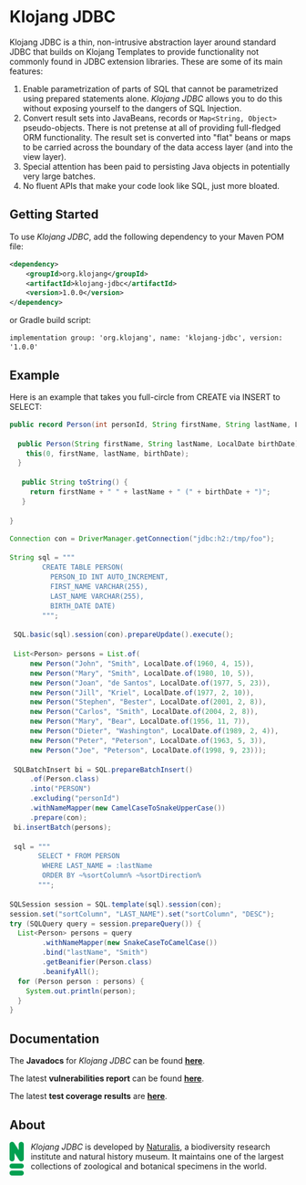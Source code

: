 # Klojang JDBC

Klojang JDBC is a thin, non-intrusive abstraction layer around standard JDBC that builds
on Klojang Templates to provide functionality not commonly found in JDBC extension
libraries. These are some of its main features:

1. Enable parametrization of parts of SQL that cannot be parametrized using prepared
   statements alone. <i>Klojang JDBC</i> allows you to do this without exposing yourself
   to the dangers of SQL Injection.
2. Convert result sets into JavaBeans, records or `Map<String, Object>` pseudo-objects.
   There is not pretense at all of providing full-fledged ORM functionality. The result
   set is converted into "flat" beans or maps to be carried across the boundary of the
   data access layer (and into the view layer).
3. Special attention has been paid to persisting Java objects in potentially very large
   batches.
4. No fluent APIs that make your code look like SQL, just more bloated.

## Getting Started

To use <i>Klojang JDBC</i>, add the following dependency to your Maven POM file:

```xml
<dependency>
    <groupId>org.klojang</groupId>
    <artifactId>klojang-jdbc</artifactId>
    <version>1.0.0</version>
</dependency>
```

or Gradle build script:

```
implementation group: 'org.klojang', name: 'klojang-jdbc', version: '1.0.0'
```

## Example

Here is an example that takes you full-circle from CREATE via INSERT to SELECT:

```java
public record Person(int personId, String firstName, String lastName, LocalDate birthDate) {
  
  public Person(String firstName, String lastName, LocalDate birthDate) {
    this(0, firstName, lastName, birthDate);
  }
  
   public String toString() {
     return firstName + " " + lastName + " (" + birthDate + ")";
   }
   
}
```

```java
Connection con = DriverManager.getConnection("jdbc:h2:/tmp/foo");

String sql = """
        CREATE TABLE PERSON(
          PERSON_ID INT AUTO_INCREMENT, 
          FIRST_NAME VARCHAR(255),
          LAST_NAME VARCHAR(255),
          BIRTH_DATE DATE)
        """;

 SQL.basic(sql).session(con).prepareUpdate().execute();
 
 List<Person> persons = List.of(
     new Person("John", "Smith", LocalDate.of(1960, 4, 15)),
     new Person("Mary", "Smith", LocalDate.of(1980, 10, 5)),
     new Person("Joan", "de Santos", LocalDate.of(1977, 5, 23)),
     new Person("Jill", "Kriel", LocalDate.of(1977, 2, 10)),
     new Person("Stephen", "Bester", LocalDate.of(2001, 2, 8)),
     new Person("Carlos", "Smith", LocalDate.of(2004, 2, 8)),
     new Person("Mary", "Bear", LocalDate.of(1956, 11, 7)),
     new Person("Dieter", "Washington", LocalDate.of(1989, 2, 4)),
     new Person("Peter", "Peterson", LocalDate.of(1963, 5, 3)),
     new Person("Joe", "Peterson", LocalDate.of(1998, 9, 23)));
 
 SQLBatchInsert bi = SQL.prepareBatchInsert()
     .of(Person.class)
     .into("PERSON")
     .excluding("personId")
     .withNameMapper(new CamelCaseToSnakeUpperCase())
     .prepare(con);
 bi.insertBatch(persons);

 sql = """
       SELECT * FROM PERSON
        WHERE LAST_NAME = :lastName
        ORDER BY ~%sortColumn% ~%sortDirection%
       """;
 
SQLSession session = SQL.template(sql).session(con);
session.set("sortColumn", "LAST_NAME").set("sortColumn", "DESC");
try (SQLQuery query = session.prepareQuery()) {
  List<Person> persons = query
        .withNameMapper(new SnakeCaseToCamelCase())
        .bind("lastName", "Smith")
        .getBeanifier(Person.class)
        .beanifyAll();
  for (Person person : persons) {
    System.out.println(person);
  }
}
```

## Documentation

The **Javadocs** for <i>Klojang JDBC</i> can be
found **[here](https://klojang4j.github.io/klojang-jdbc/1/api)**.

The latest <b>vulnerabilities report</b> can be found
**[here](https://klojang4j.github.io/klojang-jdbc/1/vulnerabilities/dependency-check-report.html)**.

The latest **test coverage results**
are **[here](https://klojang4j.github.io/klojang-jdbc/1/coverage)**.

## About

<img src="docs/logo-groen.png" style="float:left;width:5%;padding:0 12px 12px 0"/>

<i>Klojang JDBC</i> is developed by [Naturalis](https://www.naturalis.nl/en), a
biodiversity research institute and natural history museum. It maintains one
of the largest collections of zoological and botanical specimens in the world.
